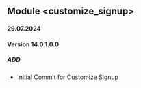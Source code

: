 ## Module <customize_signup>

#### 29.07.2024
#### Version 14.0.1.0.0
##### ADD
 - Initial Commit for Customize Signup
